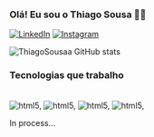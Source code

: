 ### Olá! Eu sou o Thiago Sousa 🙇‍♂️

[![LinkedIn](https://img.shields.io/badge/LinkedIn-0077B5?style=for-the-badge&logo=linkedin&logoColor=white)](https://www.linkedin.com/in/thiago-de-sousa-s-489a3a21a/)
[![Instagram](https://img.shields.io/badge/Instagram-E4405F?style=for-the-badge&logo=instagram&logoColor=white)](https://www.instagram.com/thz_tlzo/)


![ThiagoSousaa GitHub stats](https://github-readme-stats.vercel.app/api?username=ThiagoSousaa&show_icons=true&theme=tokyonight)


### Tecnologias que trabalho

<div style="display: inline_block"><br/>
   <img align="center" alt="html5," src="https://img.shields.io/badge/Python-3776AB?style=for-the-badge&logo=python&logoColor=white"/>
   <img align="center" alt="html5," src="https://img.shields.io/badge/Canva-%2300C4CC.svg?&style=for-the-badge&logo=Canva&logoColor=white"/>
   <img align="center" alt="html5," src="https://img.shields.io/badge/Microsoft_Excel-217346?style=for-the-badge&logo=microsoft-excel&logoColor=white"/>
   <img align="center" alt="html5," src="https://img.shields.io/badge/Microsoft_Office-D83B01?style=for-the-badge&logo=microsoft-office&logoColor=white"/>
</div>


In process...



